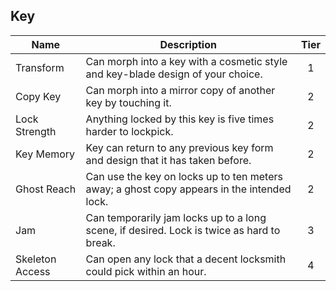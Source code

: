 ## Key

 **Name**        | **Description**                                                                            | **Tier** 
-----------------|--------------------------------------------------------------------------------------------|:--------:
 Transform       | Can morph into a key with a cosmetic style and key-blade design of your choice.            | 1        
 Copy Key        | Can morph into a mirror copy of another key by touching it.                                | 2        
 Lock Strength   | Anything locked by this key is five times harder to lockpick.                              | 2        
 Key Memory      | Key can return to any previous key form and design that it has taken before.               | 2        
 Ghost Reach     | Can use the key on locks up to ten meters away; a ghost copy appears in the intended lock. | 2        
 Jam             | Can temporarily jam locks up to a long scene, if desired. Lock is twice as hard to break.  | 3        
 Skeleton Access | Can open any lock that a decent locksmith could pick within an hour.                       | 4        
